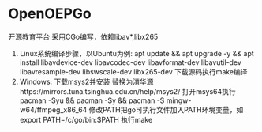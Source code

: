 # OpenOEPGo
开源教育平台
采用CGo编写，依赖libav*,libx265
1.  Linux系统编译步骤，以Ubuntu为例:
apt update && apt upgrade -y && apt install libavdevice-dev libavcodec-dev libavformat-dev libavutil-dev libavresample-dev libswscale-dev libx265-dev
下载源码执行make编译
2.  Windows:
下载msys2并安装
替换为清华源https://mirrors.tuna.tsinghua.edu.cn/help/msys2/
打开msys64执行pacman -Syu && pacman -Sy && pacman -S mingw-w64/ffmpeg_x86_64
修改PATH把go可执行文件加入PATH环境变量，如export PATH=/c/go/bin:$PATH
执行make
